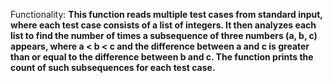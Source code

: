 Functionality: **This function reads multiple test cases from standard input, where each test case consists of a list of integers. It then analyzes each list to find the number of times a subsequence of three numbers (a, b, c) appears, where a < b < c and the difference between a and c is greater than or equal to the difference between b and c. The function prints the count of such subsequences for each test case.**